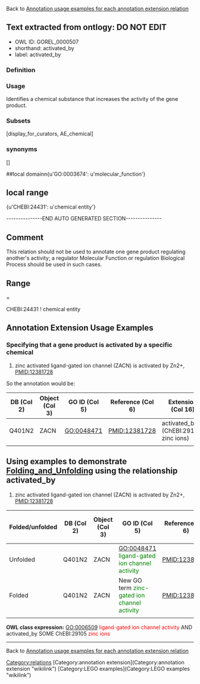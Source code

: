 Back to [Annotation usage examples for each annotation extension relation](http://wiki.geneontology.org/index.php/Annotation_usage_examples_for_each_annotation_extension_relation)

## Text extracted from ontlogy: DO NOT EDIT
* OWL ID: GOREL_0000507
* shorthand: activated_by
* label: activated_by

### Definition


### Usage
Identifies a chemical substance that increases the activity of the gene product.

### Subsets
[display_for_curators, AE_chemical]

### synonyms
[]

##local domainn{u'GO:0003674': u'molecular_function'}

## local range
{u'CHEBI:24431': u'chemical entity'}

---------------END AUTO GENERATED SECTION---------------


Comment
-------

This relation should not be used to annotate one gene product regulating another's activity; a regulator Molecular Function or regulation Biological Process should be used in such cases.

Range
-----

=

CHEBI:24431 ! chemical entity

Annotation Extension Usage Examples
-----------------------------------

### Specifying that a gene product is activated by a specific chemical

1. zinc activated ligand-gated ion channel (ZACN) is activated by Zn2+, <PMID:12381728>

So the annotation would be:

| DB (Col 2) | Object (Col 3) | GO ID (Col 5) | Reference (Col 6) | Extension (Col 16)                     |
|------------|----------------|---------------|-------------------|----------------------------------------|
| Q401N2     | ZACN           | <GO:0048471>  | <PMID:12381728>   | activated\_by (ChEBI:29105, zinc ions) |
||

Using examples to demonstrate [Folding\_and\_Unfolding](Folding_and_Unfolding "wikilink") using the relationship activated\_by
------------------------------------------------------------------------------------------------------------------------------

1. zinc activated ligand-gated ion channel (ZACN) is activated by Zn2+, <PMID:12381728>

| Folded/unfolded | DB (Col 2) | Object (Col 3) | GO ID (Col 5)                                                                   | Reference (Col 6) | Extension (Col 16)                                                      | Parent terms for new folded GO term                                                 |
|-----------------|------------|----------------|---------------------------------------------------------------------------------|-------------------|-------------------------------------------------------------------------|-------------------------------------------------------------------------------------|
| Unfolded        | Q401N2     | ZACN           | <GO:0048471> <span style="color:green">ligand-gated ion channel activity</span> | <PMID:12381728>   | activated\_by (ChEBI:29105, <span style="color:green">zinc ions</span>) |                                                                                     |
| Folded          | Q401N2     | ZACN           | New GO term <span style="color:green">zinc-gated ion channel activity</span>    | <PMID:12381728>   |                                                                         | is\_a <GO:0048471> <span style="color:red">ligand-gated ion channel activity</span> |
||

**OWL class expression:** <GO:0006509> <span style="color:red">ligand-gated ion channel activity</span> AND activated\_by SOME ChEBI:29105 <span style="color:red">zinc ions</span>

------------------------------------------------------------------------

Back to [Annotation usage examples for each annotation extension relation](http://wiki.geneontology.org/index.php/Annotation_usage_examples_for_each_annotation_extension_relation)

<Category:relations> [Category:annotation extension](Category:annotation extension "wikilink") [Category:LEGO examples](Category:LEGO examples "wikilink")
